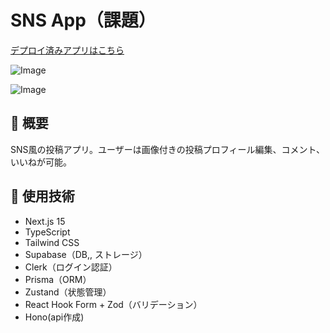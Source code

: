# SNS App（課題）
[デプロイ済みアプリはこちら](https://new-sns-app-2.vercel.app/)

![Image](https://github.com/user-attachments/assets/87f6e09b-dfda-4cc6-b17e-f276ab6033b8)

![Image](https://github.com/user-attachments/assets/5c6cab7b-b22e-49aa-bbbd-ed19ce06ae15)

## 📄 概要
SNS風の投稿アプリ。ユーザーは画像付きの投稿プロフィール編集、コメント、いいねが可能。

## 🔧 使用技術
- Next.js 15
- TypeScript
- Tailwind CSS
- Supabase（DB,, ストレージ）
- Clerk（ログイン認証）
- Prisma（ORM）
- Zustand（状態管理）
- React Hook Form + Zod（バリデーション）
- Hono(api作成)

